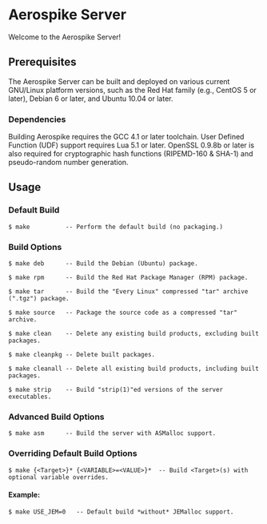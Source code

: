 # Aerospike Server

Welcome to the Aerospike Server!

## Prerequisites

The Aerospike Server can be built and deployed on various current
GNU/Linux platform versions, such as the Red Hat family (e.g., CentOS 5
or later), Debian 6 or later, and Ubuntu 10.04 or later.

### Dependencies

Building Aerospike requires the GCC 4.1 or later toolchain. User Defined
Function (UDF) support requires Lua 5.1 or later. OpenSSL 0.9.8b or
later is also required for cryptographic hash functions (RIPEMD-160 & SHA-1)
and pseudo-random number generation.

## Usage

### Default Build

	$ make          -- Perform the default build (no packaging.)

### Build Options

	$ make deb      -- Build the Debian (Ubuntu) package.

	$ make rpm      -- Build the Red Hat Package Manager (RPM) package.

	$ make tar      -- Build the "Every Linux" compressed "tar" archive (".tgz") package.

	$ make source   -- Package the source code as a compressed "tar" archive.

	$ make clean    -- Delete any existing build products, excluding built packages.

	$ make cleanpkg -- Delete built packages.

	$ make cleanall -- Delete all existing build products, including built packages.

	$ make strip    -- Build "strip(1)"ed versions of the server executables.

### Advanced Build Options

	$ make asm      -- Build the server with ASMalloc support.

### Overriding Default Build Options

	$ make {<Target>}* {<VARIABLE>=<VALUE>}*  -- Build <Target>(s) with optional variable overrides.

#### Example:

	$ make USE_JEM=0   -- Default build *without* JEMalloc support.
